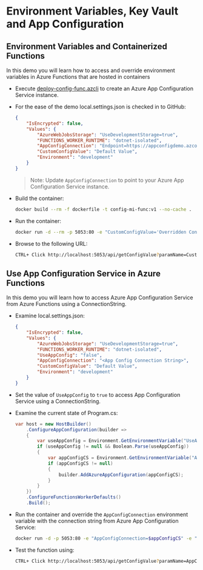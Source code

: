 # Environment Variables, Key Vault and App Configuration

## Environment Variables and Containerized Functions

In this demo you will learn how to access and override environment variables in Azure Functions that are hosted in containers

- Execute [deploy-config-func.azcli](deploy-config-func.azcli) to create an Azure App Configuration Service instance.

- For the ease of the demo local.settings.json is checked in to GitHub:

    ```json
    {
        "IsEncrypted": false,
        "Values": {
            "AzureWebJobsStorage": "UseDevelopmentStorage=true",
            "FUNCTIONS_WORKER_RUNTIME": "dotnet-isolated",
            "AppConfigConnection": "Endpoint=https://appconfigdemo.azconfig.io;Id=xxxxxx;Secret=xxxxxx",
            "CustomConfigValue": "Default Value",
            "Environment": "development"
        }
    }
    ```

    >Note: Update `AppConfigConnection` to point to your Azure App Configuration Service instance.

- Build the container:

    ```bash
    docker build --rm -f dockerfile -t config-mi-func:v1 --no-cache .
    ```

- Run the container:

    ```bash
    docker run -d --rm -p 5053:80 -e "CustomConfigValue='Overridden Config Value'" config-mi-func:v1
    ```

- Browse to the following URL:

    ```bash
    CTRL+ Click http://localhost:5053/api/getConfigValue?paramName=CustomConfigValue
    ```

## Use App Configuration Service in Azure Functions

In this demo you will learn how to access Azure App Configuration Service from Azure Functions using a ConnectionString.

- Examine local.settings.json:

    ```json
    {
        "IsEncrypted": false,
        "Values": {
            "AzureWebJobsStorage": "UseDevelopmentStorage=true",
            "FUNCTIONS_WORKER_RUNTIME": "dotnet-isolated",
            "UseAppConfig": "false",
            "AppConfigConnection": "<App Config Connection String>",
            "CustomConfigValue": "Default Value",
            "Environment": "development"
        }
    }
    ```

- Set the value of `UseAppConfig` to `true` to access App Configuration Service using a ConnectionString.

- Examine the current state of Program.cs:

    ```c#
    var host = new HostBuilder()
        .ConfigureAppConfiguration(builder =>
        {
            var useAppConfig = Environment.GetEnvironmentVariable("UseAppConfig");        
            if (useAppConfig != null && Boolean.Parse(useAppConfig))
            {            
                var appConfigCS = Environment.GetEnvironmentVariable("AppConfigConnection");
                if (appConfigCS != null)
                {
                    builder.AddAzureAppConfiguration(appConfigCS);
                }
            }
        })
        .ConfigureFunctionsWorkerDefaults()
        .Build();
    ```

- Run the container and override the `AppConfigConnection` environment variable with the connection string from Azure App Configuration Service:

    ```bash
    docker run -d -p 5053:80 -e "AppConfigConnection=$appConfigCS" -e "UseAppConfig=true"  config-mi-func:v1
    ```

- Test the function using:

    ```bash
    CTRL+ Click http://localhost:5053/api/getConfigValue?paramName=AppConfigValue
    ```